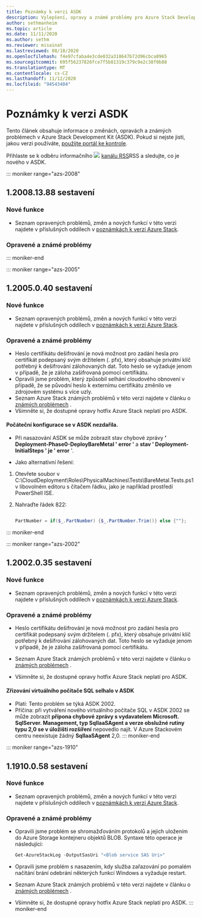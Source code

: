 ```yaml
---
title: Poznámky k verzi ASDK
description: Vylepšení, opravy a známé problémy pro Azure Stack Development Kit (ASDK).
author: sethmanheim
ms.topic: article
ms.date: 11/11/2020
ms.author: sethm
ms.reviewer: misainat
ms.lastreviewed: 08/10/2020
ms.openlocfilehash: f4e97cfaba4e3cde832a318647b72d96cbca8965
ms.sourcegitcommit: 695f56237826fce7f5b81319c379c9e2c38f0b88
ms.translationtype: MT
ms.contentlocale: cs-CZ
ms.lasthandoff: 11/12/2020
ms.locfileid: "94543404"
---
```

# <a name="asdk-release-notes"></a>Poznámky k verzi ASDK

Tento článek obsahuje informace o změnách, opravách a známých problémech v Azure Stack Development Kit (ASDK). Pokud si nejste jisti, jakou verzi používáte, [použijte portál ke kontrole](../operator/azure-stack-updates.md).

Přihlaste se k odběru informačního ![ ](./media/asdk-release-notes/feed-icon-14x14.png) [kanálu RSS](https://docs.microsoft.com/api/search/rss?search=ASDK+release+notes&locale=en-us#)RSS a sledujte, co je nového v ASDK.

::: moniker range="azs-2008"
## <a name="build-120081388"></a>1.2008.13.88 sestavení

### <a name="new-features"></a>Nové funkce

- Seznam opravených problémů, změn a nových funkcí v této verzi najdete v příslušných oddílech v [poznámkách k verzi Azure Stack](../operator/release-notes.md).

### <a name="fixed-and-known-issues"></a>Opravené a známé problémy

::: moniker-end

::: moniker range="azs-2005"
## <a name="build-12005040"></a>1.2005.0.40 sestavení

### <a name="new-features"></a>Nové funkce

- Seznam opravených problémů, změn a nových funkcí v této verzi najdete v příslušných oddílech v [poznámkách k verzi Azure Stack](../operator/release-notes.md).

### <a name="fixed-and-known-issues"></a>Opravené a známé problémy

- Heslo certifikátu dešifrování je nová možnost pro zadání hesla pro certifikát podepsaný svým držitelem (. pfx), který obsahuje privátní klíč potřebný k dešifrování zálohovaných dat. Toto heslo se vyžaduje jenom v případě, že je záloha zašifrovaná pomocí certifikátu.
- Opravili jsme problém, který způsobil selhání cloudového obnovení v případě, že se původní heslo k externímu certifikátu změnilo ve zdrojovém systému s více uzly. 
- Seznam Azure Stack známých problémů v této verzi najdete v článku o [známých problémech](../operator/known-issues.md) .
- Všimněte si, že dostupné opravy hotfix Azure Stack neplatí pro ASDK.

#### <a name="initial-configuration-fails-in-asdk"></a>Počáteční konfigurace se v ASDK nezdařila.

- Při nasazování ASDK se může zobrazit stav chybové zprávy **' Deployment-Phase0-DeployBareMetal ' error '** a **stav ' Deployment-InitialSteps ' je ' error** '.

- Jako alternativní řešení:

1. Otevřete soubor v C:\CloudDeployment\Roles\PhysicalMachines\Tests\BareMetal.Tests.ps1 v libovolném editoru s čítačem řádku, jako je například prostředí PowerShell ISE.

2. Nahraďte řádek 822:

   ```powershell

   PartNumber = if($_.PartNumber) {$_.PartNumber.Trim()} else {""};

   ```  
::: moniker-end

::: moniker range="azs-2002"
## <a name="build-12002035"></a>1.2002.0.35 sestavení

### <a name="new-features"></a>Nové funkce

- Seznam opravených problémů, změn a nových funkcí v této verzi najdete v příslušných oddílech v [poznámkách k verzi Azure Stack](../operator/release-notes.md).

### <a name="fixed-and-known-issues"></a>Opravené a známé problémy

- Heslo certifikátu dešifrování je nová možnost pro zadání hesla pro certifikát podepsaný svým držitelem (. pfx), který obsahuje privátní klíč potřebný k dešifrování zálohovaných dat. Toto heslo se vyžaduje jenom v případě, že je záloha zašifrovaná pomocí certifikátu.

- Seznam Azure Stack známých problémů v této verzi najdete v článku o [známých problémech](../operator/known-issues.md) .

- Všimněte si, že dostupné opravy hotfix Azure Stack neplatí pro ASDK.

#### <a name="sql-vm-provision-fails-in-asdk"></a>Zřizování virtuálního počítače SQL selhalo v ASDK

- Platí: Tento problém se týká ASDK 2002.
- Příčina: při vytváření nového virtuálního počítače SQL v ASDK 2002 se může zobrazit **přípona chybové zprávy s vydavatelem Microsoft. SqlServer. Management, typ SqlIaaSAgent a verze obslužné rutiny typu 2,0 se v úložišti rozšíření** nepovedlo najít. V Azure Stackovém centru neexistuje žádný **SqlIaaSAgent** 2,0.
::: moniker-end

::: moniker range="azs-1910"
## <a name="build-11910058"></a>1.1910.0.58 sestavení

### <a name="new-features"></a>Nové funkce

- Seznam opravených problémů, změn a nových funkcí v této verzi najdete v příslušných oddílech v [poznámkách k verzi Azure Stack](../operator/release-notes.md).

### <a name="fixed-and-known-issues"></a>Opravené a známé problémy

- Opravili jsme problém se shromažďováním protokolů a jejich uložením do Azure Storage kontejneru objektů BLOB. Syntaxe této operace je následující:

  ```powershell
  Get-AzureStackLog -OutputSasUri "<Blob service SAS Uri>"
  ``` 

- Opravili jsme problém s nasazením, kdy služba zařazování po pomalém načítání brání odebrání některých funkcí Windows a vyžaduje restart.
- Seznam Azure Stack známých problémů v této verzi najdete v článku o [známých problémech](../operator/known-issues.md) .
- Všimněte si, že dostupné opravy hotfix Azure Stack neplatí pro ASDK.
::: moniker-end

